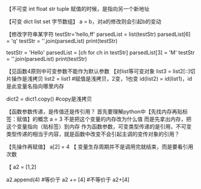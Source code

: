 【不可变
int float str tuple
赋值的时候，是指向另一个新地址

【可变
dict list set 字节数组】
a = b，对a的修改则会引起b的变动

【修改字符串某字符
testStr='hello,ff'
parsedList = list(testStr)
parsedList[6] = 'q'
testStr = ''.join(parsedList)
print(testStr)

testStr = 'Hello'
parsedList = [ch for ch in testStr]
parsedList[3] = 'M'
testStr = ''.join(parsedList)
print(testStr)

【见函数4原则中可变参数不能作为默认参数
【对list等可变对象
list3 = list2[::]切片操作是浅拷贝
list2 = list1 #赋值是浅拷贝，2变，1也变 id(list2) = id(list1)，id是此变量名指向哪里内存

dict2 = dict1.copy() #copy是浅拷贝


【函数参数传递，是传值还是传引用？
首先要理解python中【先找内存再贴标签：赋值】的概念
a = 3
不是把这个变量的内存改为什么值
而是先拿出内存，把这个变量指向（贴标签）到内存
作为函数参数，可变类型传递的是引用，不可变类型传递的相当于内容，就是函数中改变不会引起主调的变传对象的引用？

【先操作再赋值】
a[2] = 4
【
变量生存周期并不是调用完就结束，而是要看引用次数

【
a2 = [1,2]

a2.append(4) 
#等价于 a2 += [4]
#不等价于 a2+[4]



